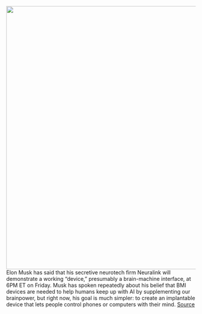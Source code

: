 <img src='https://cdn.vox-cdn.com/thumbor/h9QD8zEdgHBuQTbUAapudk1RySE=/0x0:1065x710/1200x800/filters:focal(632x226:802x396)/cdn.vox-cdn.com/uploads/chorus_image/image/67296075/neuralink_2.0.jpg' width='700px' /><br/>
Elon Musk has said that his secretive neurotech firm Neuralink will demonstrate a working “device,” presumably a brain-machine interface, at 6PM ET on Friday. Musk has spoken repeatedly about his belief that BMI devices are needed to help humans keep up with AI by supplementing our brainpower, but right now, his goal is much simpler: to create an implantable device that lets people control phones or computers with their mind.
<a href='https://www.theverge.com/2020/8/26/21402240/neuralink-august-2020-event-brain-machine-interface-working-demonstration'> Source <a/>